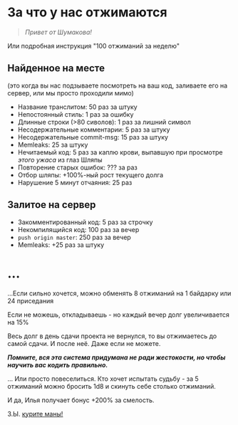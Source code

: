 # За что у нас отжимаются

> *Привет от Шумакова!*

Или подробная инструкция "100 отжиманий за неделю"

## Найденное на месте

(это когда вы нас подзываете посмотреть на ваш код,
заливаете его на сервер, или мы просто проходили мимо)

- Название транслитом: 				50 раз за штуку
- Непостоянный стиль: 				1 раз за ошибку
- Длинные строки (>80 сиволов): 	1 раз за лишний символ
- Несодержательные комментарии: 	5 раз за штуку
- Несодержательные commit-msg: 		15 раз за штуку
- Memleaks: 						25 за штуку
- Нечитаемый код: 					5 раз за каплю крови,
	выпавшую при просмотре *этого ужаса* из глаз Шляпы
- Повторение старых ошибок: 		??? за раз
- Отбор шляпы: 						+100%-ный рост текущего долга
- Нарушение 5 минут отчаяния: 		25 раз

## Залитое на сервер

- Закомментированный код: 			5 раз за строчку
- Некомпилящийся код: 				100 раз за вечер
- `push origin master`: 			250 раз за вечер
- Memleaks: 						+25 раз за штуку

# ...
...Если сильно хочется, можно обменять 8 отжиманий на 1 байдарку или 24 приседания

Если не можешь, откладываешь - но каждый вечер долг увеличивается на 15%

Весь долг в день сдачи проекта не вернулся, то вы отжимаетесь до самой сдачи.
И после неё. Даже если не можете.

***Помните, вся эта система придумана не ради жестокости,
но чтобы научить вас кодить правильно.***

... Или просто повеселиться. Кто хочет испытать судьбу - за 5 отжиманий
	можно бросить 1d8 и скинуть себе столько отжиманий.

И да, Илья получает бонус +200% за смелость.

З.Ы. [курите маны!](http://ohshitgit.com/)